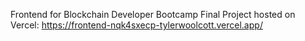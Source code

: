 Frontend for Blockchain Developer Bootcamp Final Project hosted on Vercel: https://frontend-nqk4sxecp-tylerwoolcott.vercel.app/